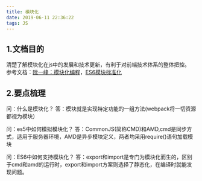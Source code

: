 ```yaml
---
title: 模块化
date: 2019-06-11 22:36:22
tags: JS
---
```

## 1.文档目的
清楚了解模块化在js中的发展和技术更新，有利于对前端技术体系的整体把控。
参考文档：[阮一峰：模块化编程](http://www.ruanyifeng.com/blog/2012/10/javascript_module.html)，[ES6模块标准化](http://es6.ruanyifeng.com/#docs/module)

## 2.要点梳理
问：什么是模块化？
答：模块就是实现特定功能的一组方法(webpack将一切资源都视为模块）

问：es5中如何模拟模块化？
答：CommonJS(简称CMD)和AMD,cmd是同步方式，适用于服务器环境，AMD是异步模块定义，两者均采用require()语句加载模块

问：ES6中如何支持模块化？
答：export和import是专门为模块化而生的，区别于cmd和amd的运行时，export和import方案则选择了静态化，在编译时就能发现问题。
